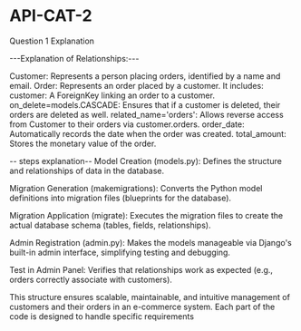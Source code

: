 # API-CAT-2
Question 1 Explanation

---Explanation of Relationships:---

Customer: Represents a person placing orders, identified by a name and email. Order: Represents an order placed by a customer. It includes: customer: A ForeignKey linking an order to a customer. on_delete=models.CASCADE: Ensures that if a customer is deleted, their orders are deleted as well. related_name='orders': Allows reverse access from Customer to their orders via customer.orders. order_date: Automatically records the date when the order was created. total_amount: Stores the monetary value of the order.

-- steps explanation-- Model Creation (models.py): Defines the structure and relationships of data in the database.

Migration Generation (makemigrations): Converts the Python model definitions into migration files (blueprints for the database).

Migration Application (migrate): Executes the migration files to create the actual database schema (tables, fields, relationships).

Admin Registration (admin.py): Makes the models manageable via Django's built-in admin interface, simplifying testing and debugging.

Test in Admin Panel: Verifies that relationships work as expected (e.g., orders correctly associate with customers).

This structure ensures scalable, maintainable, and intuitive management of customers and their orders in an e-commerce system. Each part of the code is designed to handle specific requirements
